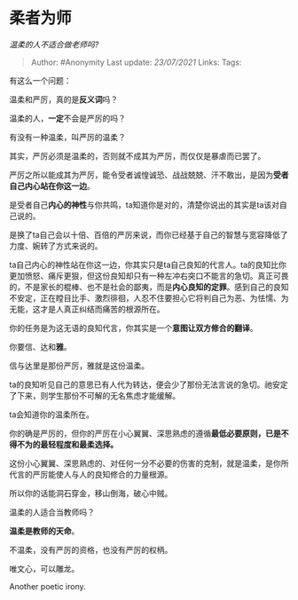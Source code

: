 # 柔者为师
*温柔的人不适合做老师吗?*

> Author: #Anonymity
> Last update: *23/07/2021* 
> Links:
> Tags:   



有这么一个问题：

温柔和严厉，真的是**反义词**吗？

温柔的人，**一定**不会是严厉的吗？

有没有一种温柔，叫严厉的温柔？

其实，严厉必须是温柔的，否则就不成其为严厉，而仅仅是暴虐而已罢了。

严厉之所以能成其为严厉，能令受者诚惶诚恐、战战兢兢、汗不敢出，是因为**受者自己内心站在你这一边**。

是受者自己**内心的神性**与你共鸣，ta知道你是对的，清楚你说出的其实是ta该对自己说的。

是换了ta自己会以十倍、百倍的严厉来说，而你已经基于自己的智慧与宽容降低了力度、婉转了方式来说的。

ta自己内心的神性站在你这一边，你其实只是ta自己良知的代言人。ta的良知比你更加愤怒、痛斥更狠，但这份良知却只有一种左冲右突口不能言的急切。真正可畏的，不是家长的棍棒、也不是社会的鄙夷，而是**内心良知的定罪**。感到自己的良知不安定，正在瞠目比手、激烈徘徊，人忍不住要担心它将判自己为恶、为怯懦、为无能，这才是人真正纠结而痛苦的根源所在。

你的任务是为这无语的良知代言，你其实是一个**意图让双方修合的翻译**。

你要信、达和**雅**。

信与达里是那份严厉，雅就是这份温柔。

ta的良知听见自己的意思已有人代为转达，便会少了那份无法言说的急切。祂安定了下来，则学生那份不可解的无名焦虑才能缓解。

ta会知道你的温柔所在。

你的确是严厉的，但你的严厉在小心翼翼、深思熟虑的遵循**最低必要原则，**已是不得不为的最轻程度和最柔选择**。**

这份小心翼翼、深思熟虑的、对任何一分不必要的伤害的克制，就是温柔，是你所代言的严厉能使人与人的良知修合的力量根源。

所以你的话能洞石穿金，移山倒海，破心中贼。

  


温柔的人适合当教师吗？

**温柔是教师的天命**。

  


不温柔，没有严厉的资格，也没有严厉的权柄。

唯文心，可以雕龙。

  


Another poetic irony.



